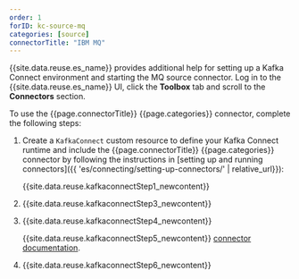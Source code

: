 ```yaml
---
order: 1
forID: kc-source-mq
categories: [source]
connectorTitle: "IBM MQ"
---
```


{{site.data.reuse.es_name}} provides additional help for setting up a Kafka Connect environment and starting the MQ source connector. Log in to the {{site.data.reuse.es_name}} UI, click the **Toolbox** tab and scroll to the **Connectors** section.

To use the {{page.connectorTitle}} {{page.categories}} connector, complete the following steps:

1. Create a `KafkaConnect` custom resource to define your Kafka Connect runtime and include the {{page.connectorTitle}} {{page.categories}} connector by following the instructions in [setting up and running connectors]({{ 'es/connecting/setting-up-connectors/' | relative_url}}):

   {{site.data.reuse.kafkaconnectStep1_newcontent}}

2. {{site.data.reuse.kafkaconnectStep3_newcontent}}  

3. {{site.data.reuse.kafkaconnectStep4_newcontent}}
   
   {{site.data.reuse.kafkaconnectStep5_newcontent}} [connector documentation](../../es/connecting/mq/source/).    
    
4. {{site.data.reuse.kafkaconnectStep6_newcontent}}

